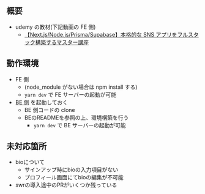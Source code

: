 ## 概要

- udemy の教材(下記動画の FE 側)
  - [【Next.js/Node.js/Prisma/Supabase】本格的な SNS アプリをフルスタック構築するマスター講座](https://www.udemy.com/share/108OW83@xVuHW9vh6L3MwMNeuLWVyDUxqEeLNJ9iP95VtP-p83pSo3vf0J1deqUfnBGnrSeSJg==/)

## 動作環境

- FE 側
  - (node_module がない場合は npm install する)
  - `yarn dev` で FE サーバーの起動が可能
- [BE 側](https://github.com/exchange-wata/next.js14-udemy-sns-api) を起動しておく
  - BE 側コードの clone
  - BEのREADMEを参照の上、環境構築を行う
    - `yarn dev` で BE サーバーの起動が可能

## 未対応箇所
- bioについて
  - サインアップ時にbioの入力項目がない
  - プロフィール画面にてbioの編集が不可能
- swrの導入途中のPRがいくつか残っている
